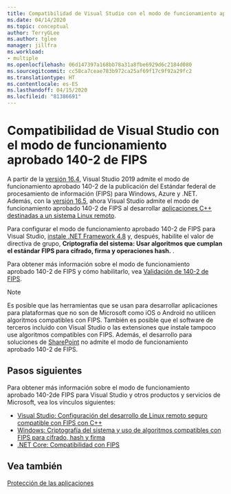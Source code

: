 ```yaml
---
title: Compatibilidad de Visual Studio con el modo de funcionamiento aprobado 140-2 de FIPS
ms.date: 04/14/2020
ms.topic: conceptual
author: TerryGLee
ms.author: tglee
manager: jillfra
ms.workload:
- multiple
ms.openlocfilehash: 06d147397a168bb78a31a8fbe6929d6c2184d080
ms.sourcegitcommit: cc58ca7ceae783b972ca25af69f17c9f92a29fc2
ms.translationtype: HT
ms.contentlocale: es-ES
ms.lasthandoff: 04/15/2020
ms.locfileid: "81386691"
---
```

# <a name="visual-studio-support-for-the-fips-140-2-approved-mode-of-operation"></a>Compatibilidad de Visual Studio con el modo de funcionamiento aprobado 140-2 de FIPS

A partir de la [versión 16.4](/visualstudio/releases/2019/release-notes-v16.4/), Visual Studio 2019 admite el modo de funcionamiento aprobado 140-2 de la publicación del Estándar federal de procesamiento de información (FIPS) para Windows, Azure y .NET. Además, con la [versión 16.5](/visualstudio/releases/2019/release-notes-v16.5/), ahora Visual Studio admite el modo de funcionamiento aprobado 140-2 de FIPS al desarrollar [aplicaciones C++ destinadas a un sistema Linux remoto](/cpp/linux/set-up-fips-compliant-secure-remote-linux-development/).

Para configurar el modo de funcionamiento aprobado 140-2 de FIPS para Visual Studio, [instale .NET Framework 4.8](https://dotnet.microsoft.com/download/dotnet-framework/net48) y, después, habilite el valor de directiva de grupo, **Criptografía del sistema: Usar algoritmos que cumplan el estándar FIPS para cifrado, firma y operaciones hash.** .

Para obtener más información sobre el modo de funcionamiento aprobado 140-2 de FIPS y cómo habilitarlo, vea [Validación de 140-2 de FIPS](/windows/security/threat-protection/fips-140-validation/).

> [!NOTE]
> Es posible que las herramientas que se usan para desarrollar aplicaciones para plataformas que no son de Microsoft como iOS o Android no utilicen algoritmos compatibles con FIPS. También es posible que el software de terceros incluido con Visual Studio o las extensiones que instale tampoco use algoritmos compatibles con FIPS. Además, el desarrollo para soluciones de [SharePoint](/sharepoint/security-for-sharepoint-server/federal-information-processing-standard-security-standards/) no admite el modo de funcionamiento aprobado 140-2 de FIPS.

## <a name="next-steps"></a>Pasos siguientes

Para obtener más información sobre el modo de funcionamiento aprobado 140-2de FIPS para Visual Studio y otros productos y servicios de Microsoft, vea los vínculos siguientes:

- [Visual Studio: Configuración del desarrollo de Linux remoto seguro compatible con FIPS con C++](/cpp/linux/set-up-fips-compliant-secure-remote-linux-development/)
- [Windows: Criptografía del sistema y uso de algoritmos compatibles con FIPS para cifrado, hash y firma](/windows/security/threat-protection/security-policy-settings/system-cryptography-use-fips-compliant-algorithms-for-encryption-hashing-and-signing)
- [.NET Core: Compatibilidad con FIPS](/dotnet/standard/security/fips-compliance/)

## <a name="see-also"></a>Vea también

[Protección de las aplicaciones](securing-applications.md)